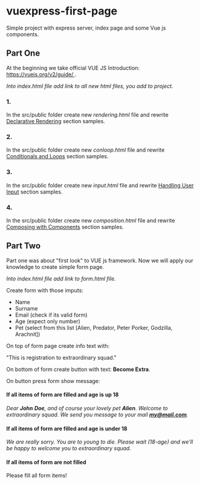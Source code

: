 # vuexpress-first-page
Simple project with express server, index page and some Vue js components.

## Part One

At the beginning we take official VUE JS Introduction: https://vuejs.org/v2/guide/ .

*Into index.html file add link to all new html files, you add to project.*

### 1.

In the src/public folder create new *rendering.html* file and rewrite [Declarative Rendering](https://vuejs.org/v2/guide/#Declarative-Rendering) section samples.

### 2.

In the src/public folder create new *conloop.html* file and rewrite [Conditionals and Loops](https://vuejs.org/v2/guide/#Conditionals-and-Loops) section samples.

### 3.

In the src/public folder create new *input.html* file and rewrite [Handling User Input](https://vuejs.org/v2/guide/#Handling-User-Input) section samples.

### 4.

In the src/public folder create new *composition.html* file and rewrite [Composing with Components](https://vuejs.org/v2/guide/#Composing-with-Components) section samples.

## Part Two

Part one was about "first look" to VUE js framework. Now we will apply our knowledge to create simple form page.

*Into index.html file add link to form.html file.*



Create form with those imputs:

- Name
- Surname
- Email (check if its valid form)
- Age (expect only number)
- Pet (select from this list [Alien, Predator, Peter Porker, Godzilla, Arachnit])



On top of form page create info text with:

"This is registration to extraordinary squad."



On bottom of form create button with text: **Become Extra**.



On button press form show message:

#### If all items of form are filled and age is up 18

*Dear **John** **Doe**, and of course your lovely pet **Alien**. Welcome to extraordinary squad. We send you message to your mail **my@mail.com**.*

#### If all items of form are filled and age is under 18

*We are really sorry. You are to young to die. Please wait (18-age) and we'll be happy to welcome you to extraordinary squad*.

#### If all items of form are not filled

Please fill all form items!
